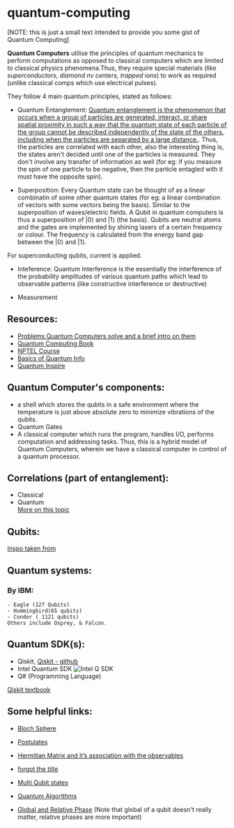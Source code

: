# quantum-computing

[NOTE: this is just a small text intended to provide you some gist of Quantum Computing]

**Quantum Computers** utilise the principles of quantum mechanics to perform computations as opposed to classical computers which are limited to classical physics phenomena.Thus, they require special materials (like *superconductors, diamond nv centers, trapped ions*) to work as required (unlike classical comps which use electrical pulses).

They follow 4 main quantum principles, stated as follows:
  - Quantum Entanglement: [Quantum entanglement is the phenomenon that occurs when a group of particles are generated, interact, or share spatial proximity in such a way that the quantum state of each particle of the group cannot be described independently of the state of the others, including when the particles are separated by a large distance.](https://en.wikipedia.org/wiki/Quantum_entanglement). Thus, the particles are correlated with each other, also the interesting thing is, the states aren't decided until one of the particles is measured. They don't involve any transfer of information as well (for eg: if you measure the spin of one particle to be negative, then the particle entagled with it must have the opposite spin).
    
  - Superposition: Every Quantum state can be thought of as a linear combinatin of some other quantum states (for eg: a linear combination of vectors with some vectors being the basis). Similar to the superposition of waves/electric fields.
A Qubit in quantum computers is thus a superposition of |0⟩ and |1⟩ (the basis).
Qubits are neutral atoms and the gates are implemented by shining lasers of a certain frequency or colour. The frequency is calculated from the energy band gap between the |0⟩ and |1⟩.

For superconducting qubits, current is applied.



    
  - Inteference: Quantum Interference is the essentially the interference of the probability amplitudes of various quantum paths which lead to observable patterns (like constructive interference or destructive)
    
  - Measurement

## Resources:
  - [Problems Quantum Computers solve and a brief intro on them](https://learn.microsoft.com/en-us/azure/quantum/overview-understanding-quantum-computing#how-does-quantum-computing-solve-problems)
  - [Quantum Computing Book](https://github.com/JackHidary/quantumcomputingbook)
  - [NPTEL Course](https://www.youtube.com/playlist?list=PLuBwWyD3M82x9PfxeF7oxb0E122mQAWh6)
  - [Basics of Quantum Info](https://learning.quantum.ibm.com/course/basics-of-quantum-information)
  - [Quantum Inspire](https://www.quantum-inspire.com/kbase/superposition-and-entanglement/)
  
  
## Quantum Computer's components: 
  - a shell which stores the qubits in a safe environment where the temperature is just above absolute zero to minimize vibrations of the qubits.
  - Quantum Gates
  - A classical computer which runs the program, handles I/O, performs computation and addressing tasks.
    Thus, this is a hybrid model of Quantum Computers, wherein we have a classical computer in control of a quantum processor.

## Correlations (part of entanglement):
  - Classical
  - Quantum
    <br>
    [More on this topic](https://learn.microsoft.com/en-us/azure/quantum/concepts-multiple-qubits#understanding-classical-correlations)
    
## Qubits:
  [Inspo taken from](https://learn.microsoft.com/en-us/azure/quantum/concepts-the-qubit)

## Quantum systems:
  ### By IBM:
    - Eagle (127 Qubits)
    - Hummingbird(65 qubits)
    - Condor ( 1121 qubits)
    Others include Osprey, & Falcon.

## Quantum SDK(s):
  - Qiskit, [Qiskit - github](https://github.com/Qiskit/qiskit)
  - Intel Quantum SDK
    ![Intel Q SDK](https://www.intel.com/content/dam/www/public/us/en/newsroom/posts/newsroom-02-quantum-sdk-fulls-stacks.jpg.rendition.intel.web.1648.927.jpg)
  - Q# (Programming Language)

[Qiskit textbook](https://github.com/qiskit-community/qiskit-textbook)

## Some helpful links:
- [Bloch Sphere](https://medium.com/quantum-untangled/quantum-states-and-the-bloch-sphere-9f3c0c445ea3)

- [Postulates](https://www.sydney.edu.au/science/chemistry/~mjtj/CHEM3117/Resources/postulates.pdf)

- [Hermitian Matrix and it’s association with the observables](https://physics.stackexchange.com/questions/560673/equivalence-of-hermitian-operator-and-hermitian-matrix-in-quantum-mechanics)
    
- [forgot the title](https://ocw.mit.edu/courses/5-61-physical-chemistry-fall-2007/3b1fb40c61e7f939861b190bedbc57a7_lecture24.pdf)

- [Multi Qubit states](https://cse.iitkgp.ac.in/~goutam/quantumComputing/lect2.pdf)

- [Quantum Algorithms](https://github.com/Qiskit/textbook/blob/main/notebooks/ch-algorithms)

- [Global and Relative Phase](https://pavanjayasinha.medium.com/but-what-is-a-quantum-phase-factor-d05c15c321fe)
  (Note that global of a qubit doesn't really matter, relative phases are more important)

